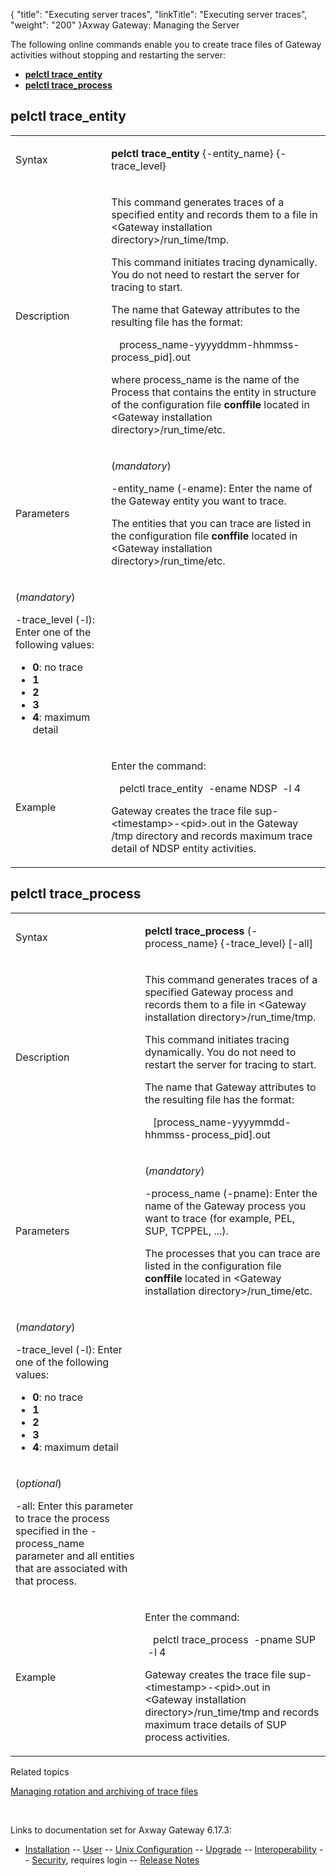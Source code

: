 {
    "title": "Executing server traces",
    "linkTitle": "Executing server traces",
    "weight": "200"
}<span class="mc-variable axway_variables.Component_Long_Name variable">Axway Gateway</span>: Managing the Server

The following online commands enable you to create trace files of Gateway activities without stopping and restarting the server:

-   <span class="code" style="font-weight: bold;">[pelctl trace\_entity](#pelctl_trace_entity)</span>
-   <span class="code" style="font-weight: bold;">[pelctl trace\_process](#pelctl_trace_process)</span>

<span id="pelctl_trace_entity"></span>

## pelctl trace\_entity

<table>
         
         
         
   
   <tbody>
      <tr>
         <td>Syntax         </td>
         <td><p><span class="code"><strong>pelctl trace_entity</strong> {-entity_name} {-trace_level}</span></p>         </td>
      </tr>
      <tr>
         <td>Description         </td>
         <td><p>This command generates traces of a specified entity and records them to a file in<span class="code"> &lt;Gateway installation directory&gt;/run_time/tmp</span>.</p>
<p>This command initiates tracing dynamically. You do not need to restart the server for tracing to start.</p>
<p>The name that Gateway attributes to the resulting file has the format:</p>
<p><span class="code">   process_name-yyyyddmm-hhmmss-process_pid].out</span></p>
<p>where <span class="code">process_name</span> is the name of the Process that contains the entity in structure of the configuration file <span class="code" style="font-weight: bold;">conffile</span> located in<span class="code"> &lt;Gateway installation directory&gt;/run_time/etc</span>.</p>         </td>
      </tr>
      <tr>
         <td>Parameters         </td>
         <td><p>(<span style="font-style: italic;">mandatory</span>)</p>
<p><span class="code">-entity_name (-ename)</span>: Enter the name of the Gateway entity you want to trace.</p>
<p>The entities that you can trace are listed in the configuration file <span class="code" style="font-weight: bold;">conffile</span> located in<span class="code"> &lt;Gateway installation directory&gt;/run_time/etc</span>.</p>         </td>
      </tr>
      <tr>
         <td><p>(<span style="font-style: italic;">mandatory</span>)</p>
<p><span class="code">-trace_level (-l)</span>: Enter one of the following values:</p>
<ul>
<li><span style="font-weight: bold;">0</span>: no trace</li>
<li><span style="font-weight: bold;">1</span></li>
<li><span style="font-weight: bold;">2</span></li>
<li><span style="font-weight: bold;">3</span></li>
<li><span style="font-weight: bold;">4</span>: maximum detail</li>
</ul>         </td>
      </tr>
      <tr>
         <td>Example         </td>
         <td><p>Enter the command:</p>
<p><span class="code">   pelctl trace_entity  -ename NDSP  -l 4</span></p>
<p>Gateway creates the trace file <span class="code">sup-&lt;timestamp&gt;-&lt;pid&gt;.out</span> in the Gateway <span class="code">/tmp</span> directory and records maximum trace detail of NDSP entity activities.</p>         </td>
      </tr>
   </tbody>
</table>

<span id="pelctl_trace_process"></span>

## pelctl trace\_process

<table>
         
         
         
   
   <tbody>
      <tr>
         <td>Syntax         </td>
         <td><p><span class="code"><strong>pelctl trace_process</strong> (-process_name} {-trace_level} [-all]</span></p>         </td>
      </tr>
      <tr>
         <td>Description         </td>
         <td><p>This command generates traces of a specified Gateway process and records them to a file in<span class="code"> &lt;Gateway installation directory&gt;/run_time/tmp</span>.</p>
<p>This command initiates tracing dynamically. You do not need to restart the server for tracing to start.</p>
<p>The name that Gateway attributes to the resulting file has the format:</p>
<p><span class="code">   [process_name-yyyymmdd-hhmmss-process_pid].out</span></p>         </td>
      </tr>
      <tr>
         <td>Parameters         </td>
         <td><p>(<span style="font-style: italic;">mandatory</span>)</p>
<p><span class="code">-process_name (-pname)</span>: Enter the name of the Gateway process you want to trace (for example, PEL, SUP, TCPPEL, ...).</p>
<p>The processes that you can trace are listed in the configuration file <span class="code" style="font-weight: bold;">conffile</span> located in<span class="code"> &lt;Gateway installation directory&gt;/run_time/etc</span>.</p>         </td>
      </tr>
      <tr>
         <td><p>(<span style="font-style: italic;">mandatory</span>)</p>
<p><span class="code">-trace_level (-l)</span>: Enter one of the following values:</p>
<ul>
<li><span style="font-weight: bold;">0</span>: no trace</li>
<li><span style="font-weight: bold;">1</span></li>
<li><span style="font-weight: bold;">2</span></li>
<li><span style="font-weight: bold;">3</span></li>
<li><span style="font-weight: bold;">4</span>: maximum detail</li>
</ul>         </td>
      </tr>
      <tr>
         <td><p>(<span style="font-style: italic;">optional</span>)</p>
<p><span class="code">-all</span>: Enter this parameter to trace the process specified in the <span class="code">-process_name</span> parameter and all entities that are associated with that process.</p>         </td>
      </tr>
      <tr>
         <td>Example         </td>
         <td><p>Enter the command:</p>
<p><span class="code">   pelctl trace_process  -pname SUP  -l 4</span></p>
<p>Gateway creates the trace file <span class="code">sup-&lt;timestamp&gt;-&lt;pid&gt;.out</span> in<span class="code"> &lt;Gateway installation directory&gt;/run_time/tmp</span> and records maximum trace details of SUP process activities.</p>         </td>
      </tr>
   </tbody>
</table>

Related topics

[Managing rotation and archiving of trace files](../trace_rotate)

 

Links to documentation set for Axway Gateway <span class="mc-variable axway_variables.Release_Number variable">6.17.3</span>:

-   [Installation](/bundle/Gateway_6173_InstallationGuide_allOS_en_HTML5/page/Content/start_page.htm) -- [User](/bundle/Gateway_6173_UsersGuide_allOS_en_HTML5/page/Content/start_page.htm) -- [Unix Configuration](/bundle/Gateway_6173_ConfigurationGuide_UNIX_en_HTML5/page/Content/start_page.htm) -- [Upgrade](/bundle/Gateway_6173_UpgradeGuide_allOS_en_HTML5/page/Content/start_page.htm) -- [Interoperability](/bundle/Gateway_6173_InteroperabilityGuide_allOS_en_HTML5/page/Content/start_page.htm) -- [Security](/bundle/Gateway_6173_SecurityGuide_allOS_en_HTML5/page/Content/start_page.htm), requires login -- [Release Notes](/bundle/Gateway_6173_ReleaseNotes_allOS_en_HTML5/page/Content/Gateway_ReleaseNotes_allOS_en.htm)
